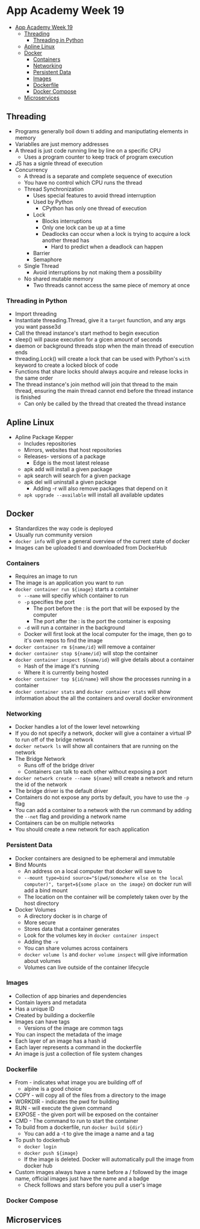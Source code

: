 # App Academy Week 19

- [App Academy Week 19](#app-academy-week-19)
  - [Threading](#threading)
    - [Threading in Python](#threading-in-python)
  - [Apline Linux](#apline-linux)
  - [Docker](#docker)
    - [Containers](#containers)
    - [Networking](#networking)
    - [Persistent Data](#persistent-data)
    - [Images](#images)
    - [Dockerfile](#dockerfile)
    - [Docker Compose](#docker-compose)
  - [Microservices](#microservices)

## Threading

- Programs generally boil down ti adding and maniputlating elements in memory
- Variablles are just memory addresses
- A thread is just code running line by line on a specific CPU
  - Uses a program counter to keep track of program execution
- JS has a signle thread of execution
- Concurrency
  - A thread is a separate and complete sequence of execution
  - You have no control which CPU runs the thread
  - Thread Synchronization
    - Uses special features to avoid thread interruption
    - Used by Python
      - CPython has only one thread of execution
    - Lock
      - Blocks interruptions
      - Only one lock can be up at a time
      - Deadlocks can occur when a lock is trying to acquire a lock another thread has
        - Hard to predict when a deadlock can happen
    - Barrier
    - Semaphore
  - Single Thread
    - Avoid interruptions by not making them a possibility
  - No shared mutable memory
    - Two threads cannot access the same piece of memory at once

### Threading in Python

- Import threading
- Instantiate threading.Thread, give it a `target` fuunction, and any args you want passe3d
- Call the thread instance's start method to begin execution
- sleep() will pause execution for a gicen amount of seconds
- daemon or background threads stop when the main thread of execution ends
- threading.Lock() will create a lock that can be used with Python's `with` keyword to create a locked block of code
- Functions that share locks should always acquire and release locks in the same order
- The thread instance's join method will join that thread to the main thread, ensuring the main thread cannot end before the thread instance is finished
  - Can only be called by the thread that created the thread instance

## Apline Linux

- Apline Package Kepper
  - Includes repositories
  - Mirrors, websites that host repositories
  - Releases- versions of a package
    - Edge is the most latest release
  - apk add will install a given package
  - apk search will search for a given package
  - apk del will uninstall a given package
    - Adding -r will also remove packages that depend on it
  - `apk upgrade --available` will install all available updates
  
## Docker

- Standardizes the way code is deployed
- Usually run community version
- `docker info` will give a general overview of the current state of docker
- Images can be uploaded ti and downloaded from DockerHub

### Containers

- Requires an image to run
- The image is an application you want to run
- `docker container run ${image}` starts a container
  - `--name` will specifiy which container to run
  - `-p` specifies the port
    - The port before the : is the port that will be exposed by the computer
    - The port after the : is the port the container is exposing
  - `-d` will run a container in the background
  - Docker will first look at the local computer for the image, then go to it's own repos to find the image
- `docker container rm ${name/id}` will remove a container
- `docker container stop ${name/id}` will stop the container
- `docker container inspect ${name/id}` will give details about a container
  - Hash of the image it's running
  - Where it is currently being hosted
- `docker container top ${id/name}` will show the processes running in a container
- `docker container stats` and `docker container stats` will show information about the all the containers and overall docker environment

### Networking

- Docker handles a lot of the lower level netowrking
- If you do not specify a network, docker will give a container a virtual IP to run off of the bridge network
- `docker network ls` will show all containers that are running on the network
- The Bridge Network
  - Runs off of the bridge driver
  - Containers can talk to each other without exposing a port
- `docker network create --name ${name}` will create a network and return the id of the network
- The bridge driver is the default driver
- Containers do not expose any ports by default, you have to use the `-p` flag
- You can add a container to a network with the run command by adding the `--net` flag and providing a network name
- Containers can be on multiple networks
- You should create a new network for each application

### Persistent Data

- Docker containers are designed to be ephemeral and immutable
- Bind Mounts
  - An address on a local computer that docker will save to
  - `--mount type=bind source="$(pwd/somewhere else on the local computer)", target=${some place on the image}` on docker run will add a bind mount
  - The location on the container will be completely taken over by the host directory
- Docker Volumes
  - A directory docker is in charge of
  - More secure
  - Stores data that a container generates
  -  Look for the volumes key in `docker container inspect`
  -  Adding the `-v` 
  -  You can share volumes across containers
  -  `docker volume ls` and `docker volume inspect` will give information about volumes
  - Volumes can live outside of the container lifecycle

### Images

- Collection of app binaries and dependencies
- Contain layers and metadata
- Has a unique ID
- Created by building a dockerfile
- Images can have tags
  - Versions of the image are common tags
- You can inspect the metadata of the image
- Each layer of an image has a hash id
- Each layer represents a command in the dockerfile
- An image is just a collection of file system changes

### Dockerfile

- From - indicates what image you are building off of
  - alpine is a good choice
- COPY - will copy all of the files from a directory to the image
- WORKDIR - indicates the pwd for building
- RUN - will execute the given command
- EXPOSE - the given port will be exposed on the container
- CMD - The command to run to start the container
- To build from a dockerfile, run `docker build ${dir}`
  - You can add a -t to give the image a name and a tag
- To push to dockerhub
  - `docker login`
  - `docker push ${image}`
  - If the image is deleted. Docker will automatically pull the image from docker hub
- Custom images always have a name before a / followed by the image name, official images just have the name and a badge
  - Check folllows and stars before you pull a user's image

### Docker Compose

## Microservices